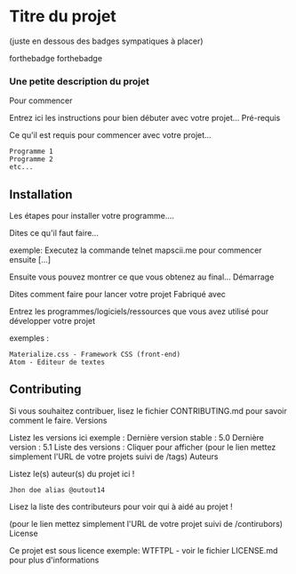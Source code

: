 # Titre du projet

(juste en dessous des badges sympatiques à placer)

forthebadge forthebadge

### Une petite description du projet
Pour commencer

Entrez ici les instructions pour bien débuter avec votre projet...
Pré-requis

Ce qu'il est requis pour commencer avec votre projet...

    Programme 1
    Programme 2
    etc...

##  Installation

Les étapes pour installer votre programme....

Dites ce qu'il faut faire...

exemple: Executez la commande telnet mapscii.me pour commencer ensuite [...]

Ensuite vous pouvez montrer ce que vous obtenez au final...
Démarrage

Dites comment faire pour lancer votre projet
Fabriqué avec

Entrez les programmes/logiciels/ressources que vous avez utilisé pour développer votre projet

exemples :

    Materialize.css - Framework CSS (front-end)
    Atom - Editeur de textes

## Contributing

Si vous souhaitez contribuer, lisez le fichier CONTRIBUTING.md pour savoir comment le faire.
Versions

Listez les versions ici exemple : Dernière version stable : 5.0 Dernière version : 5.1 Liste des versions : Cliquer pour afficher (pour le lien mettez simplement l'URL de votre projets suivi de /tags)
Auteurs

Listez le(s) auteur(s) du projet ici !

    Jhon doe alias @outout14

Lisez la liste des contributeurs pour voir qui à aidé au projet !

(pour le lien mettez simplement l'URL de votre projet suivi de /contirubors)
License

Ce projet est sous licence exemple: WTFTPL - voir le fichier LICENSE.md pour plus d'informations

